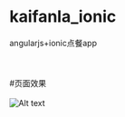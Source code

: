# kaifanla_ionic
angularjs+ionic点餐app
<br><br><br><br>
#页面效果<br><br>
![Alt text](https://github.com/mengshis/kaifanla_ionic/raw/master/img/kaifanla.gif)<br>
<br><br><br><br><br><br>
